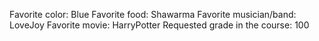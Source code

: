 Favorite color: Blue 
Favorite food: Shawarma 
Favorite musician/band: LoveJoy 
Favorite movie: HarryPotter
Requested grade in the course: 100 
